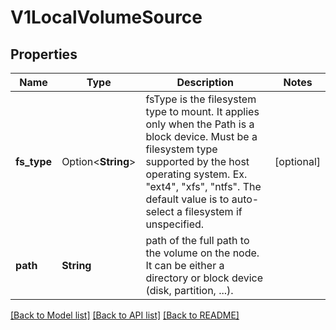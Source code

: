 # V1LocalVolumeSource

## Properties

Name | Type | Description | Notes
------------ | ------------- | ------------- | -------------
**fs_type** | Option<**String**> | fsType is the filesystem type to mount. It applies only when the Path is a block device. Must be a filesystem type supported by the host operating system. Ex. \"ext4\", \"xfs\", \"ntfs\". The default value is to auto-select a filesystem if unspecified. | [optional]
**path** | **String** | path of the full path to the volume on the node. It can be either a directory or block device (disk, partition, ...). | 

[[Back to Model list]](../README.md#documentation-for-models) [[Back to API list]](../README.md#documentation-for-api-endpoints) [[Back to README]](../README.md)


